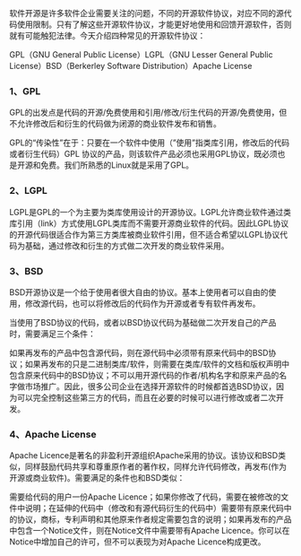 软件开源是许多软件企业需要关注的问题，不同的开源软件协议，对应不同的源代码使用限制。只有了解这些开源软件协议，才能更好地使用和回馈开源软件，否则就有可能触犯法律。今天介绍四种常见的开源软件协议：

GPL（GNU General Public License）LGPL（GNU Lesser General Public License）BSD（Berkerley Software Distribution）Apache License

### **1、GPL**

GPL的出发点是代码的开源/免费使用和引用/修改/衍生代码的开源/免费使用，但不允许修改后和衍生的代码做为闭源的商业软件发布和销售。

GPL的“传染性”在于：只要在一个软件中使用（”使用”指类库引用，修改后的代码或者衍生代码）GPL 协议的产品，则该软件产品必须也采用GPL协议，既必须也是开源和免费。我们所熟悉的Linux就是采用了GPL。

### **2、LGPL**

LGPL是GPL的一个为主要为类库使用设计的开源协议。LGPL允许商业软件通过类库引用（link）方式使用LGPL类库而不需要开源商业软件的代码。因此LGPL协议的开源代码很适合作为第三方类库被商业软件引用，但不适合希望以LGPL协议代码为基础，通过修改和衍生的方式做二次开发的商业软件采用。

### **3、BSD**

BSD开源协议是一个给于使用者很大自由的协议。基本上使用者可以自由的使用，修改源代码，也可以将修改后的代码作为开源或者专有软件再发布。

当使用了BSD协议的代码，或者以BSD协议代码为基础做二次开发自己的产品时，需要满足三个条件：

如果再发布的产品中包含源代码，则在源代码中必须带有原来代码中的BSD协议；如果再发布的只是二进制类库/软件，则需要在类库/软件的文档和版权声明中包含原来代码中的BSD协议；不可以用开源代码的作者/机构名字和原来产品的名字做市场推广。因此，很多公司企业在选择开源软件的时候都首选BSD协议，因为可以完全控制这些第三方的代码，而且在必要的时候可以进行修改或者二次开发。

### **4、Apache License**

Apache Licence是著名的非盈利开源组织Apache采用的协议。该协议和BSD类似，同样鼓励代码共享和尊重原作者的著作权，同样允许代码修改，再发布(作为开源或商业软件)。需要满足的条件也和BSD类似：

需要给代码的用户一份Apache Licence；如果你修改了代码，需要在被修改的文件中说明；在延伸的代码中（修改和有源代码衍生的代码中）需要带有原来代码中的协议，商标，专利声明和其他原来作者规定需要包含的说明；如果再发布的产品中包含一个Notice文件，则在Notice文件中需要带有Apache Licence。你可以在Notice中增加自己的许可，但不可以表现为对Apache Licence构成更改。